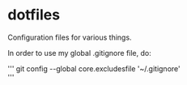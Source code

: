 dotfiles
========

Configuration files for various things. 

In order to use my global .gitignore file, do: 

'''
git config --global core.excludesfile '~/.gitignore'   
'''
